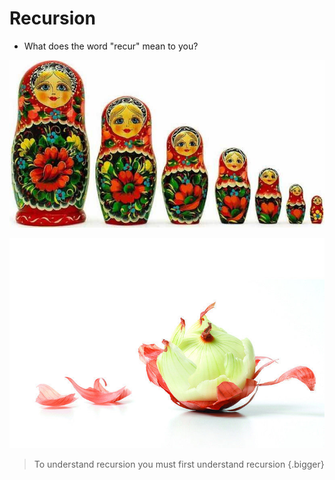 # Recursion

* What does the word "recur" mean to you?

<div class="row">
<div class="cell-3">

![Russian dolls](russian-dolls.jpg)

</div>
<div class="cell-3">

![Onion](onion.jpg)

</div>
</div>

> To understand recursion you must first understand recursion {.bigger}
